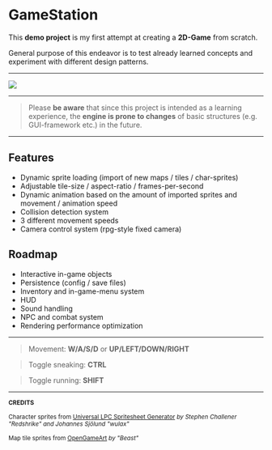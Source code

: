 # GameStation

This **demo project** is my first attempt at creating a **2D-Game** from scratch.

General purpose of this endeavor is to test already learned concepts and experiment with different design patterns.

---

![](./doc/preview/preview1.gif)


---
>Please **be aware** that since this project is intended as a learning experience, the **engine is prone to changes** of basic structures (e.g. GUI-framework etc.) in the future.
---

## Features
- Dynamic sprite loading (import of new maps / tiles / char-sprites)
- Adjustable tile-size / aspect-ratio / frames-per-second
- Dynamic animation based on the amount of imported sprites and movement / animation speed
- Collision detection system
- 3 different movement speeds
- Camera control system (rpg-style fixed camera)



## Roadmap
- Interactive in-game objects
- Persistence (config / save files)
- Inventory and in-game-menu system
- HUD
- Sound handling
- NPC and combat system
- Rendering performance optimization


---
>Movement: **W/A/S/D** or **UP/LEFT/DOWN/RIGHT**

>Toggle sneaking: **CTRL**

>Toggle running: **SHIFT**
---


<sub>**CREDITS**</sub>

<sub>Character sprites from [Universal LPC Spritesheet Generator](https://sanderfrenken.github.io/Universal-LPC-Spritesheet-Character-Generator/) *by Stephen Challener "Redshrike" and Johannes Sjölund "wulax"*</sub>

<sub>Map tile sprites from [OpenGameArt](https://opengameart.org/content/overworld-grass-biome) *by "Beast"*</sub>


